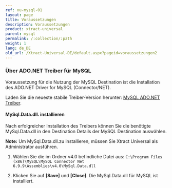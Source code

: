 ```yaml
---
ref: xu-mysql-01
layout: page
title: Voraussetzungen
description: Voraussetzungen
product: xtract-universal
parent: mysql
permalink: /:collection/:path
weight: 1
lang: de_DE
old_url: /Xtract-Universal-DE/default.aspx?pageid=voraussetzungen2
---
```


### Über ADO.NET Treiber für MySQL
Voraussetzung für die Nutzung der MySQL Destination ist die Installation des ADO.NET Driver for MySQL (Connector/NET).

Laden Sie die neueste stabile Treiber-Version herunter: [MySQL ADO.NET Treiber](https://www.mysql.com/products/connector/). 

#### MySql.Data.dll. installieren
Nach erfolgreicher Installation des Treibers können Sie die benötigte MySql.Data.dll in den Destination Details der MySQL Destination auswählen.

<div class="alert alert-info">
  <i class="fas fa-info-circle"></i> <strong>Note:</strong> Um MySql.Data.dll.zu installieren, müssen Sie Xtract Universal als Administrator ausführen.
</div>

1. Wählen Sie die im Ordner v4.0 befindliche Datei aus: `C:\Program Files (x86)\MySQL\MySQL Connector Net 6.9.9\Assemblies\v4.0\MySql.Data.dll` 

2. Klicken Sie auf **[Save]** und **[Close]**. Die MySql.Data.dll für MySQL ist installiert.




